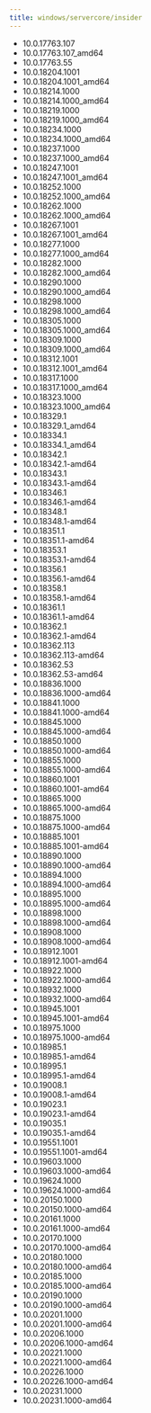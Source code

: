```yaml
---
title: windows/servercore/insider
---
```

- 10.0.17763.107
- 10.0.17763.107_amd64
- 10.0.17763.55
- 10.0.18204.1001
- 10.0.18204.1001_amd64
- 10.0.18214.1000
- 10.0.18214.1000_amd64
- 10.0.18219.1000
- 10.0.18219.1000_amd64
- 10.0.18234.1000
- 10.0.18234.1000_amd64
- 10.0.18237.1000
- 10.0.18237.1000_amd64
- 10.0.18247.1001
- 10.0.18247.1001_amd64
- 10.0.18252.1000
- 10.0.18252.1000_amd64
- 10.0.18262.1000
- 10.0.18262.1000_amd64
- 10.0.18267.1001
- 10.0.18267.1001_amd64
- 10.0.18277.1000
- 10.0.18277.1000_amd64
- 10.0.18282.1000
- 10.0.18282.1000_amd64
- 10.0.18290.1000
- 10.0.18290.1000_amd64
- 10.0.18298.1000
- 10.0.18298.1000_amd64
- 10.0.18305.1000
- 10.0.18305.1000_amd64
- 10.0.18309.1000
- 10.0.18309.1000_amd64
- 10.0.18312.1001
- 10.0.18312.1001_amd64
- 10.0.18317.1000
- 10.0.18317.1000_amd64
- 10.0.18323.1000
- 10.0.18323.1000_amd64
- 10.0.18329.1
- 10.0.18329.1_amd64
- 10.0.18334.1
- 10.0.18334.1_amd64
- 10.0.18342.1
- 10.0.18342.1-amd64
- 10.0.18343.1
- 10.0.18343.1-amd64
- 10.0.18346.1
- 10.0.18346.1-amd64
- 10.0.18348.1
- 10.0.18348.1-amd64
- 10.0.18351.1
- 10.0.18351.1-amd64
- 10.0.18353.1
- 10.0.18353.1-amd64
- 10.0.18356.1
- 10.0.18356.1-amd64
- 10.0.18358.1
- 10.0.18358.1-amd64
- 10.0.18361.1
- 10.0.18361.1-amd64
- 10.0.18362.1
- 10.0.18362.1-amd64
- 10.0.18362.113
- 10.0.18362.113-amd64
- 10.0.18362.53
- 10.0.18362.53-amd64
- 10.0.18836.1000
- 10.0.18836.1000-amd64
- 10.0.18841.1000
- 10.0.18841.1000-amd64
- 10.0.18845.1000
- 10.0.18845.1000-amd64
- 10.0.18850.1000
- 10.0.18850.1000-amd64
- 10.0.18855.1000
- 10.0.18855.1000-amd64
- 10.0.18860.1001
- 10.0.18860.1001-amd64
- 10.0.18865.1000
- 10.0.18865.1000-amd64
- 10.0.18875.1000
- 10.0.18875.1000-amd64
- 10.0.18885.1001
- 10.0.18885.1001-amd64
- 10.0.18890.1000
- 10.0.18890.1000-amd64
- 10.0.18894.1000
- 10.0.18894.1000-amd64
- 10.0.18895.1000
- 10.0.18895.1000-amd64
- 10.0.18898.1000
- 10.0.18898.1000-amd64
- 10.0.18908.1000
- 10.0.18908.1000-amd64
- 10.0.18912.1001
- 10.0.18912.1001-amd64
- 10.0.18922.1000
- 10.0.18922.1000-amd64
- 10.0.18932.1000
- 10.0.18932.1000-amd64
- 10.0.18945.1001
- 10.0.18945.1001-amd64
- 10.0.18975.1000
- 10.0.18975.1000-amd64
- 10.0.18985.1
- 10.0.18985.1-amd64
- 10.0.18995.1
- 10.0.18995.1-amd64
- 10.0.19008.1
- 10.0.19008.1-amd64
- 10.0.19023.1
- 10.0.19023.1-amd64
- 10.0.19035.1
- 10.0.19035.1-amd64
- 10.0.19551.1001
- 10.0.19551.1001-amd64
- 10.0.19603.1000
- 10.0.19603.1000-amd64
- 10.0.19624.1000
- 10.0.19624.1000-amd64
- 10.0.20150.1000
- 10.0.20150.1000-amd64
- 10.0.20161.1000
- 10.0.20161.1000-amd64
- 10.0.20170.1000
- 10.0.20170.1000-amd64
- 10.0.20180.1000
- 10.0.20180.1000-amd64
- 10.0.20185.1000
- 10.0.20185.1000-amd64
- 10.0.20190.1000
- 10.0.20190.1000-amd64
- 10.0.20201.1000
- 10.0.20201.1000-amd64
- 10.0.20206.1000
- 10.0.20206.1000-amd64
- 10.0.20221.1000
- 10.0.20221.1000-amd64
- 10.0.20226.1000
- 10.0.20226.1000-amd64
- 10.0.20231.1000
- 10.0.20231.1000-amd64
